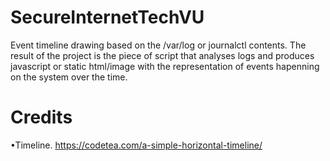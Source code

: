 # SecureInternetTechVU
Event timeline drawing based on the /var/log or journalctl  contents. The result of the project is the piece of script that analyses logs and produces javascript or static html/image with the representation of events hapenning on the system over the time.

# Credits
•Timeline. https://codetea.com/a-simple-horizontal-timeline/

